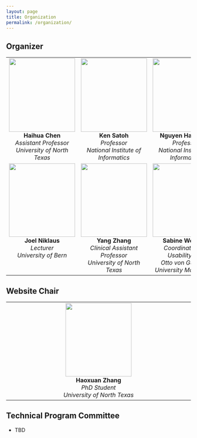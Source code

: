 ```yaml
---
layout: page
title: Organization 
permalink: /organization/
---
```


## **Organizer**

<table width="100%" cellspacing="0" cellpadding="10">
  <tr>
    <td width="33%" align="center" valign="top">
      <img src="../figures/haihua-chen.jpg" width="180" height="200"><br>
      <strong>Haihua Chen</strong><br>
      <em>Assistant Professor</em><br>
      <em>University of North Texas</em>
    </td>
    <td width="33%" align="center" valign="top">
      <img src="../figures/SatohK-C.jpg" width="180" height="200"><br>
      <strong>Ken Satoh</strong><br>
      <em>Professor</em><br>
      <em>National Institute of Informatics</em>
    </td>
    <td width="33%" align="center" valign="top">
      <img src="../figures/thanh.jpg" width="180" height="200"><br>
      <strong>Nguyen Ha Thanh</strong><br>
      <em>Professor</em><br>
      <em>National Institute of Informatics</em>
    </td>
  </tr>
  <tr>
    <td width="33%" align="center" valign="top">
      <img src="../figures/joel.jpg" width="180" height="200"><br>
      <strong>Joel Niklaus</strong><br>
      <em>Lecturer</em><br>
      <em>University of Bern</em>
    </td>
    <td width="33%" align="center" valign="top">
      <img src="../figures/Yang Zhang.jpg" width="180" height="200"><br>
      <strong>Yang Zhang</strong><br>
      <em>Clinical Assistant Professor</em><br>
      <em>University of North Texas</em>
    </td>
    <td width="33%" align="center" valign="top">
      <img src="../figures/sabine_wehnert.jpg" width="180" height="200"><br>
      <strong>Sabine Wehnert</strong><br>
      <em>Coordinator GEI Usability Lab</em><br>
      <em>Otto von Guericke University Magdeburg</em>
    </td>
  </tr>
</table>



## **Website Chair**
<table width="100%" cellspacing="0" cellpadding="10">
  <tr>
    <td width="33%" align="center" valign="left">
      <img src="../figures/haoxuan.png" width="180" height="200"><br>
      <strong>Haoxuan Zhang</strong><br>
      <em>PhD Student</em><br>
      <em>University of North Texas</em>
  </tr>
</table>







## **Technical Program Committee**
- TBD


